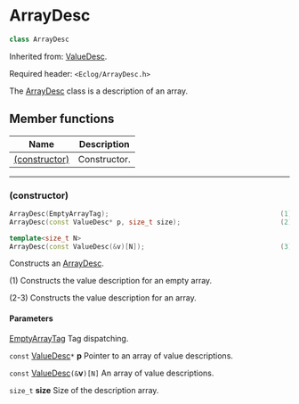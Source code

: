 # ArrayDesc

```c++
class ArrayDesc
```

Inherited from: [ValueDesc](ValueDesc.md).

Required header: `<Eclog/ArrayDesc.h>`

The [ArrayDesc](ArrayDesc.md) class is a description of an array.

## Member functions

| Name | Description |
| ---- | ---- |
| [(constructor)](#constructor) | Constructor. |

* * *

### (constructor)

```c++
ArrayDesc(EmptyArrayTag);                                           (1)
ArrayDesc(const ValueDesc* p, size_t size);                         (2)

template<size_t N>
ArrayDesc(const ValueDesc(&v)[N]);                                  (3)
```

Constructs an [ArrayDesc](ArrayDesc.md).

(1) Constructs the value description for an empty array.

(2-3) Constructs the value description for an array.

#### Parameters

[EmptyArrayTag](EmptyArrayTag.md) Tag dispatching.

`const` [ValueDesc](ValueDesc.md)`*` **p** Pointer to an array of value descriptions.

`const` [ValueDesc](ValueDesc.md)`(&`**v**`)[N]` An array of value descriptions.

`size_t` **size** Size of the description array.

